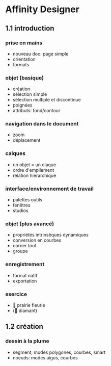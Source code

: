 # Affinity Designer

## 1.1 introduction

### prise en mains
- nouveau doc: page simple
- orientation
- formats

### objet (basique)
- création
- sélection simple
- sélection multiple et discontinue
- poignées
- attributs: fond/contour

### navigation dans le document
- zoom
- déplacement

### calques
- un objet = un claque
- ordre d'empilement
- relation hierarchique

### interface/environnement de travail
- palettes outils
- fenêtres
- studios

### objet (plus avancé)
- propriétés intrinsèques dynamiques
- conversion en courbes
- corner tool
- groupe

### enregistrement
- format natif
- exportation

### exercice
- :sunflower: prairie fleurie
- (:gem: diamant)

## 1.2 création
### dessin à la plume
- segment, modes polygones, courbes, smart
- noeuds: modes aigus, courbes
